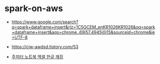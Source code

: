 # spark-on-aws



* https://www.google.com/search?q=spark+dataframe+insert&rlz=1C5GCEM_enKR1026KR1026&oq=spark+dataframe+insert&aqs=chrome..69i57.4945j0j15&sourceid=chrome&ie=UTF-8


* https://cjw-awdsd.tistory.com/53


* [주피터 노트북 엑셀 한글 깨짐](https://todaysdata.tistory.com/5)
